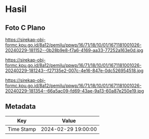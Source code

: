 # Hasil

## Foto C Plano

https://sirekap-obj-formc.kpu.go.id/8a12/pemilu/ppwp/16/71/18/10/01/1671181001026-20240229-181152--0b28b9e8-f7a6-4169-aa33-77252a163e0d.jpg

https://sirekap-obj-formc.kpu.go.id/8a12/pemilu/ppwp/16/71/18/10/01/1671181001026-20240229-181243--f27135e2-007c-4e16-847e-0dc526954518.jpg

https://sirekap-obj-formc.kpu.go.id/8a12/pemilu/ppwp/16/71/18/10/01/1671181001026-20240229-181354--66a5ac09-fd69-43ae-9a13-60a87e250e19.jpg


## Metadata

| Key        | Value               |
| ---------- | ------------------- |
| Time Stamp | 2024-02-29 19:00:00 |




